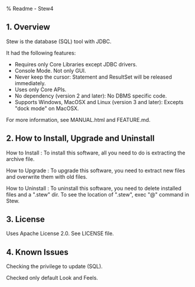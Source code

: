 % Readme - Stew4


## 1. Overview

Stew is the database (SQL) tool with JDBC.

It had the following features:

 * Requires only Core Libraries except JDBC drivers.
 * Console Mode. Not only GUI.
 * Never keep the cursor:
    Statement and ResultSet will be released immediately.
 * Uses only Core APIs.
 * No dependency (version 2 and later):
    No DBMS specific code.
 * Supports Windows, MacOSX and Linux (version 3 and later):
    Excepts "dock mode" on MacOSX.

For more information, see MANUAL.html and FEATURE.md.


## 2. How to Install, Upgrade and Uninstall

How to Install
:   To install this software, all you need to do is extracting the archive file.

How to Upgrade
:   To upgrade this software, you need to extract new files and overwrite them with old files.

How to Uninstall
:   To uninstall this software, you need to delete installed files and a ".stew" dir.
    To see the location of ".stew", exec "@" command in Stew.


## 3. License

Uses Apache License 2.0.
See LICENSE file.


## 4. Known Issues

Checking the privilege to update (SQL).

Checked only default Look and Feels.

